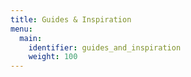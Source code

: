 ```yaml
---
title: Guides & Inspiration
menu:
  main:
    identifier: guides_and_inspiration
    weight: 100
---
```

